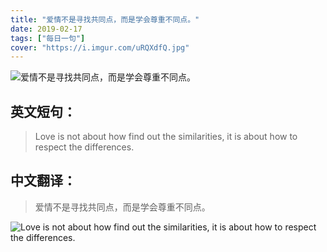 ```yaml
---
title: "爱情不是寻找共同点，而是学会尊重不同点。"
date: 2019-02-17
tags: ["每日一句"]
cover: "https://i.imgur.com/uRQXdfQ.jpg"
---
```


![爱情不是寻找共同点，而是学会尊重不同点。](https://i.imgur.com/gvTd6IW.jpg)

## 英文短句：
> Love is not about how find out the similarities, it is about how to respect the differences.

<!--more-->

## 中文翻译：
> 爱情不是寻找共同点，而是学会尊重不同点。

![Love is not about how find out the similarities, it is about how to respect the differences.](https://i.imgur.com/nlJDR5q.jpg)

